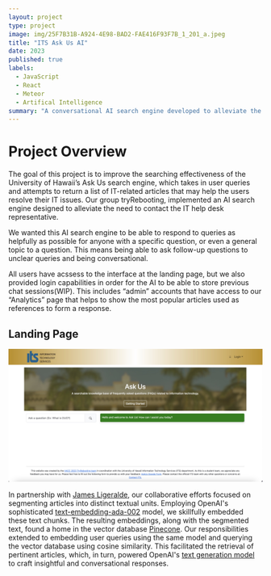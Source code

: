 ```yaml
---
layout: project
type: project
image: img/25F7B31B-A924-4E98-BAD2-FAE416F93F7B_1_201_a.jpeg
title: "ITS Ask Us AI"
date: 2023
published: true
labels:
  - JavaScript
  - React
  - Meteor
  - Artifical Intelligence
summary: "A conversational AI search engine developed to alleviate the need to contact the IT help desk representative."
---
```


# Project Overview
The goal of this project is to improve the searching effectiveness of the University of Hawaii’s Ask Us search engine, which takes in user queries and attempts to return a list of IT-related articles that may help the users resolve their IT issues. Our group tryRebooting, implemented an AI search engine designed to alleviate the need to contact the IT help desk representative.

We wanted this AI search engine to be able to respond to queries as helpfully as possible for anyone with a specific question, or even a general topic to a question. This means being able to ask follow-up questions to unclear queries and being conversational.

All users have acssess to the interface at the landing page, but we also provided login capabilities in order for the AI to be able to store previous chat sessions(WIP). This includes “admin” accounts that have access to our “Analytics” page that helps to show the most popular articles used as references to form a response.

## Landing Page
<img class="img-fluid" src="../img/4317D0D0-C8E8-42F2-81F3-2D38ED073676.png">

In partnership with [James Ligeralde](https://jligeral.github.io/), our collaborative efforts focused on segmenting articles into distinct textual units. Employing OpenAI's sophisticated [text-embedding-ada-002](https://platform.openai.com/docs/guides/embeddings/what-are-embeddings) model, we skillfully embedded these text chunks. The resulting embeddings, along with the segmented text, found a home in the vector database [Pinecone](https://docs.pinecone.io/). Our responsibilities extended to embedding user queries using the same model and querying the vector database using cosine similarity. This facilitated the retrieval of pertinent articles, which, in turn, powered OpenAI's [text generation model](https://platform.openai.com/docs/guides/text-generation) to craft insightful and conversational responses.


